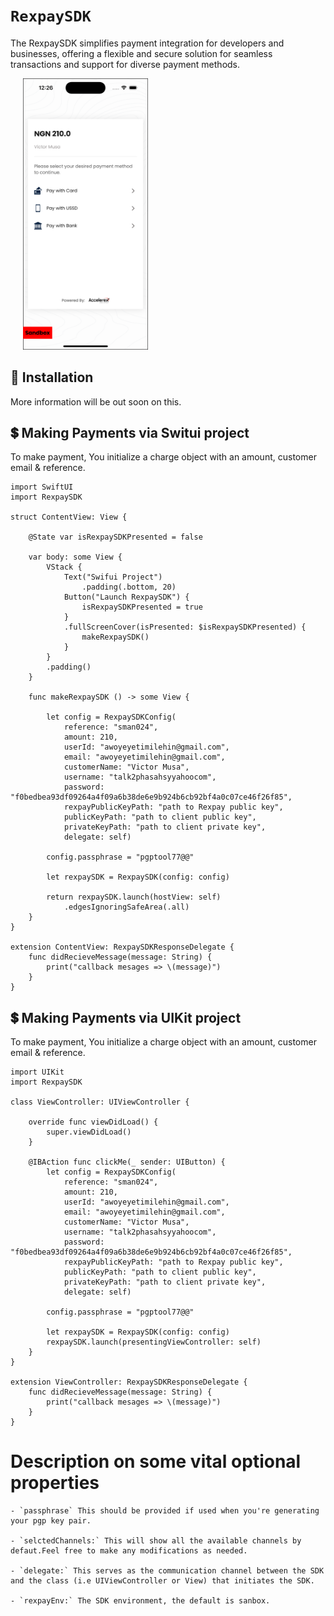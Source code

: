 # ``RexpaySDK``

The RexpaySDK simplifies payment integration for developers and businesses, offering a flexible and secure solution for seamless transactions and support for diverse payment methods.

<p>
    <img src="https://github.com/accelerex-developer/RexPayiOS/blob/main/RexpaySDK/ReadmeFiles/landing_page.png" width="200px" height="auto" hspace="20"/>

</p>

## :rocket: Installation
More information will be out soon on this.


## :heavy_dollar_sign: Making Payments via Switui project
To make payment, You initialize a charge object with an amount, customer email  & reference.
```
import SwiftUI
import RexpaySDK

struct ContentView: View {
    
    @State var isRexpaySDKPresented = false
    
    var body: some View {
        VStack {
            Text("Swifui Project")
                .padding(.bottom, 20)
            Button("Launch RexpaySDK") {
                isRexpaySDKPresented = true
            }
            .fullScreenCover(isPresented: $isRexpaySDKPresented) {
                makeRexpaySDK()
            }
        }
        .padding()
    }
        
    func makeRexpaySDK () -> some View {
        
        let config = RexpaySDKConfig(
            reference: "sman024",
            amount: 210,
            userId: "awoyeyetimilehin@gmail.com",
            email: "awoyeyetimilehin@gmail.com",
            customerName: "Victor Musa",
            username: "talk2phasahsyyahoocom",
            password: "f0bedbea93df09264a4f09a6b38de6e9b924b6cb92bf4a0c07ce46f26f85",
            rexpayPublicKeyPath: "path to Rexpay public key",
            publicKeyPath: "path to client public key",
            privateKeyPath: "path to client private key",
            delegate: self)
        
        config.passphrase = "pgptool77@@"
        
        let rexpaySDK = RexpaySDK(config: config)
    
        return rexpaySDK.launch(hostView: self)
            .edgesIgnoringSafeArea(.all)
    }
}

extension ContentView: RexpaySDKResponseDelegate {
    func didRecieveMessage(message: String) {
        print("callback mesages => \(message)")
    }
}
```

## :heavy_dollar_sign: Making Payments via UIKit project
To make payment, You initialize a charge object with an amount, customer email  & reference.
```
import UIKit
import RexpaySDK

class ViewController: UIViewController {
    
    override func viewDidLoad() {
        super.viewDidLoad()
    }
    
    @IBAction func clickMe(_ sender: UIButton) {
        let config = RexpaySDKConfig(
            reference: "sman024",
            amount: 210,
            userId: "awoyeyetimilehin@gmail.com",
            email: "awoyeyetimilehin@gmail.com",
            customerName: "Victor Musa",
            username: "talk2phasahsyyahoocom",
            password: "f0bedbea93df09264a4f09a6b38de6e9b924b6cb92bf4a0c07ce46f26f85",
            rexpayPublicKeyPath: "path to Rexpay public key",
            publicKeyPath: "path to client public key",
            privateKeyPath: "path to client private key",
            delegate: self)
        
        config.passphrase = "pgptool77@@"

        let rexpaySDK = RexpaySDK(config: config)
        rexpaySDK.launch(presentingViewController: self)
    }
}

extension ViewController: RexpaySDKResponseDelegate {
    func didRecieveMessage(message: String) {
        print("callback mesages => \(message)")
    }
}
```

# Description on some vital optional properties
    - `passphrase` This should be provided if used when you're generating your pgp key pair.
    
    - `selctedChannels:` This will show all the available channels by defaut.Feel free to make any modifications as needed.
    
    - `delegate:` This serves as the communication channel between the SDK and the class (i.e UIViewController or View) that initiates the SDK.
    
    - `rexpayEnv:` The SDK environment, the default is sanbox.
 
